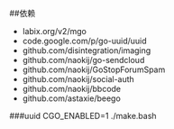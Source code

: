 ##依赖

*  labix.org/v2/mgo
*  code.google.com/p/go-uuid/uuid
*  github.com/disintegration/imaging
*  github.com/naokij/go-sendcloud
*  github.com/naokij/GoStopForumSpam
*  github.com/naokij/social-auth
*  github.com/naokij/bbcode
*  github.com/astaxie/beego

###uuid
 CGO_ENABLED=1 ./make.bash 